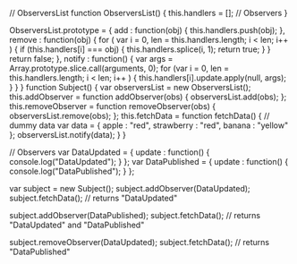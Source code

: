 // ObserversList
function ObserversList() {
    this.handlers = []; // Observers
}

ObserversList.prototype = {
    add : function(obj) {
        this.handlers.push(obj);
    },
    remove : function(obj) {
        for ( var i = 0, len = this.handlers.length; i < len; i++ ) {
            if (this.handlers[i] === obj) {
                this.handlers.splice(i, 1);
                return true;
            }
        }
        return false;
    },
    notify : function() {
        var args = Array.prototype.slice.call(arguments, 0);
        for (var i = 0, len = this.handlers.length; i < len; i++ ) {
            this.handlers[i].update.apply(null, args);
        }
    }
}
function Subject() {
    var observersList = new ObserversList();
    this.addObserver = function addObserver(obs) {
        observersList.add(obs);
    };
    this.removeObserver = function removeObserver(obs) {
        observersList.remove(obs);
    };
    this.fetchData = function fetchData() {
        // dummy data
        var data = {
            apple      : "red",
            strawberry : "red",
            banana     : "yellow"
        };
        observersList.notify(data);
    }
}

// Observers
var DataUpdated = {
    update : function() {
        console.log("DataUpdated");
    }
};
var DataPublished = {
    update : function() {
        console.log("DataPublished");
    }
};


var subject = new Subject();
subject.addObserver(DataUpdated);
subject.fetchData(); // returns "DataUpdated"

subject.addObserver(DataPublished);
subject.fetchData(); // returns "DataUpdated" and "DataPublished"

subject.removeObserver(DataUpdated);
subject.fetchData(); // returns "DataPublished"